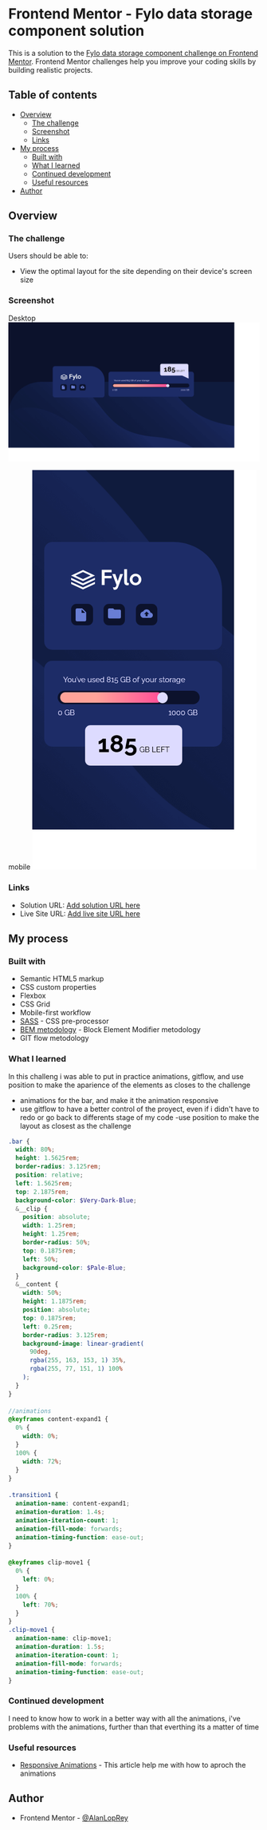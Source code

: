# Frontend Mentor - Fylo data storage component solution

This is a solution to the [Fylo data storage component challenge on Frontend Mentor](https://www.frontendmentor.io/challenges/fylo-data-storage-component-1dZPRbV5n). Frontend Mentor challenges help you improve your coding skills by building realistic projects.

## Table of contents

- [Overview](#overview)
  - [The challenge](#the-challenge)
  - [Screenshot](#screenshot)
  - [Links](#links)
- [My process](#my-process)
  - [Built with](#built-with)
  - [What I learned](#what-i-learned)
  - [Continued development](#continued-development)
  - [Useful resources](#useful-resources)
- [Author](#author)

## Overview

### The challenge

Users should be able to:

- View the optimal layout for the site depending on their device's screen size

### Screenshot

Desktop
![Desktop](./screenshots/Screenshot%202023-01-16%20at%2022-17-06%20Frontend%20Mentor%20Fylo%20data%20storage%20component.png)

mobile
![Mobile](./screenshots/Screenshot%202023-01-16%20at%2022-31-12%20Frontend%20Mentor%20Fylo%20data%20storage%20component.png)

### Links

- Solution URL: [Add solution URL here](https://your-solution-url.com)
- Live Site URL: [Add live site URL here](https://your-live-site-url.com)

## My process

### Built with

- Semantic HTML5 markup
- CSS custom properties
- Flexbox
- CSS Grid
- Mobile-first workflow
- [SASS](https://sass-lang.com/) - CSS pre-processor
- [BEM metodology](https://getbem.com/) - Block Element Modifier metodology
- GIT flow metodology

### What I learned

In this challeng i was able to put in practice animations, gitflow, and use position to make the aparience of the elements as closes to the challenge

- animations for the bar, and make it the animation responsive
- use gitflow to have a better control of the proyect, even if i didn't have to redo or go back to differents stage of my code
  -use position to make the layout as closest as the challenge

```scss
.bar {
  width: 80%;
  height: 1.5625rem;
  border-radius: 3.125rem;
  position: relative;
  left: 1.5625rem;
  top: 2.1875rem;
  background-color: $Very-Dark-Blue;
  &__clip {
    position: absolute;
    width: 1.25rem;
    height: 1.25rem;
    border-radius: 50%;
    top: 0.1875rem;
    left: 50%;
    background-color: $Pale-Blue;
  }
  &__content {
    width: 50%;
    height: 1.1875rem;
    position: absolute;
    top: 0.1875rem;
    left: 0.25rem;
    border-radius: 3.125rem;
    background-image: linear-gradient(
      90deg,
      rgba(255, 163, 153, 1) 35%,
      rgba(255, 77, 151, 1) 100%
    );
  }
}

//animations
@keyframes content-expand1 {
  0% {
    width: 0%;
  }
  100% {
    width: 72%;
  }
}

.transition1 {
  animation-name: content-expand1;
  animation-duration: 1.4s;
  animation-iteration-count: 1;
  animation-fill-mode: forwards;
  animation-timing-function: ease-out;
}

@keyframes clip-move1 {
  0% {
    left: 0%;
  }
  100% {
    left: 70%;
  }
}
.clip-move1 {
  animation-name: clip-move1;
  animation-duration: 1.5s;
  animation-iteration-count: 1;
  animation-fill-mode: forwards;
  animation-timing-function: ease-out;
}
```

### Continued development

I need to know how to work in a better way with all the animations, i've problems with the animations, further than that everthing its a matter of time

### Useful resources

- [Responsive Animations](https://css-tricks.com/responsive-animations-for-every-screen-size-and-device/) - This article help me with how to aproch the animations

## Author

- Frontend Mentor - [@AlanLopRey](https://www.frontendmentor.io/profile/AlanLopRey)
